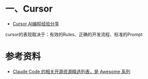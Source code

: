 # 一、Cursor

- [Cursor AI编程经验分享](https://mp.weixin.qq.com/s/UM3nBcX6JpYtnchSCdrxOA)

cursor的表现取决于：有效的Rules、正确的开发流程、标准的Prompt

# 参考资料

- [Claude Code 的相关开源资源精选列表，是 Awesome 系列](https://github.com/hesreallyhim/awesome-claude-code)